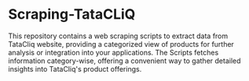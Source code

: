 # Scraping-TataCLiQ


This repository contains a web scraping scripts to extract data from TataCliq website, providing a categorized view of products for further analysis or integration into your applications. The Scripts fetches information category-wise, offering a convenient way to gather detailed insights into TataCliq's product offerings.
